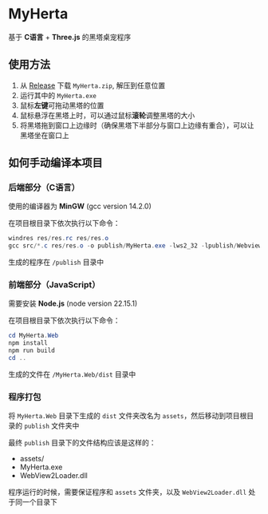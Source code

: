 # MyHerta
基于 **C语言** + **Three.js** 的黑塔桌宠程序

## 使用方法
1. 从 [Release](https://github.com/SyrieYume/MyHerta/releases/latest) 下载 `MyHerta.zip`, 解压到任意位置
2. 运行其中的 `MyHerta.exe`
3. 鼠标**左键**可拖动黑塔的位置
4. 鼠标悬浮在黑塔上时，可以通过鼠标**滚轮**调整黑塔的大小
5. 将黑塔拖到窗口上边缘时（确保黑塔下半部分与窗口上边缘有重合），可以让黑塔坐在窗口上

## 如何手动编译本项目
### 后端部分（C语言）
使用的编译器为 **MinGW** (gcc version 14.2.0)  

在项目根目录下依次执行以下命令：
```powershell
windres res/res.rc res/res.o
gcc src/*.c res/res.o -o publish/MyHerta.exe -lws2_32 -lpublish/Webview2Loader -lcomctl32 -lgdi32 -ldwmapi -L. -w -mwindows
```
生成的程序在 `/publish` 目录中

### 前端部分（JavaScript）
需要安装 **Node.js** (node version 22.15.1)

在项目根目录下依次执行以下命令：
```powershell
cd MyHerta.Web
npm install
npm run build
cd ..
```
生成的文件在 `/MyHerta.Web/dist` 目录中

### 程序打包
将 `MyHerta.Web` 目录下生成的 `dist` 文件夹改名为 `assets`，然后移动到项目根目录的 `publish` 文件夹中

最终 `publish` 目录下的文件结构应该是这样的：

- assets/
- MyHerta.exe
- WebView2Loader.dll

程序运行的时候，需要保证程序和 `assets` 文件夹，以及 `WebView2Loader.dll` 处于同一个目录下